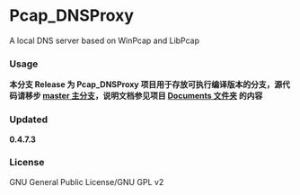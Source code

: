 ﻿Pcap_DNSProxy
=====
A local DNS server based on WinPcap and LibPcap

### Usage
**本分支 Release 为 Pcap_DNSProxy 项目用于存放可执行编译版本的分支，源代码请移步 [master 主分支](https://github.com/chengr28/Pcap_DNSProxy)，说明文档参见项目 [Documents 文件夹](https://github.com/chengr28/Pcap_DNSProxy/tree/master/Documents) 的内容**

### Updated
**0.4.7.3**

### License
GNU General Public License/GNU GPL v2

